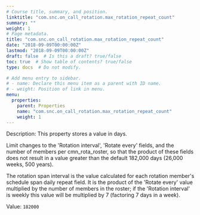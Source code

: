 ```yaml
---
# Course title, summary, and position.
linktitle: "com.snc.on_call_rotation.max_rotation_repeat_count"
summary: ""
weight: 1
# Page metadata.
title: "com.snc.on_call_rotation.max_rotation_repeat_count"
date: "2018-09-09T00:00:00Z"
lastmod: "2018-09-09T00:00:00Z"
draft: false  # Is this a draft? true/false
toc: true  # Show table of contents? true/false
type: docs  # Do not modify.

# Add menu entry to sidebar.
# - name: Declare this menu item as a parent with ID name.
# - weight: Position of link in menu.
menu:
  properties:
    parent: Properties
    name: "com.snc.on_call_rotation.max_rotation_repeat_count"
    weight: 1
---
```


Description: This property stores a value in days.

Limit changes to the 'Rotation interval', 'Rotate every' fields, and the number of members per cmn_rota_roster, so that the product of these fields does not result in a value greater than the default 182,000 days (26,000 weeks, 500 years).

The rotation span interval is the value calculated for each rotation member's schedule span daily repeat field. It is the product of the 'Rotate every' value multiplied by the number of members in the roster; if the 'Rotation interval' is weekly this value will be multiplied by 7 (factoring 7 days in a week).


Value: `182000`